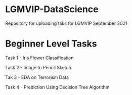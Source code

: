 # LGMVIP-DataScience

Repository for uploading taks for LGMVIP September 2021

# Beginner Level Tasks

Task 1 - Iris Flower Classification

Task 2 - Image to Pencil Sketch

Tak 3  -  EDA on Terrorism Data

Task 4 - Prediction Using Decision Tree Algorithm
